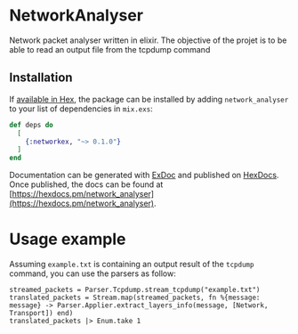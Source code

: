 # NetworkAnalyser

Network packet analyser written in elixir.
The objective of the projet is to be able to read an output file from the tcpdump command

## Installation

If [available in Hex](https://hex.pm/docs/publish), the package can be installed
by adding `network_analyser` to your list of dependencies in `mix.exs`:

```elixir
def deps do
  [
    {:networkex, "~> 0.1.0"}
  ]
end
```

Documentation can be generated with [ExDoc](https://github.com/elixir-lang/ex_doc)
and published on [HexDocs](https://hexdocs.pm). Once published, the docs can
be found at [https://hexdocs.pm/network_analyser](https://hexdocs.pm/network_analyser).

# Usage example

Assuming `example.txt` is containing an output result of the `tcpdump` command,
you can use the parsers as follow:

```
streamed_packets = Parser.Tcpdump.stream_tcpdump("example.txt")
translated_packets = Stream.map(streamed_packets, fn %{message: message} -> Parser.Applier.extract_layers_info(message, [Network, Transport]) end)
translated_packets |> Enum.take 1
```
